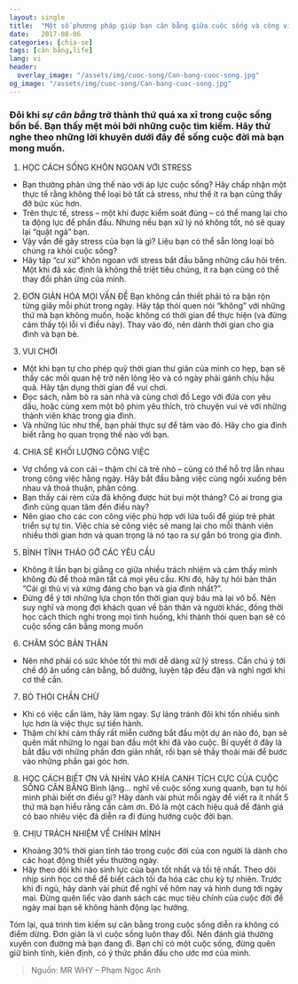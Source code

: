 ```yaml
---
layout: single
title:  "Một số phương pháp giúp bạn cân bằng giữa cuộc sống và công việc của mình"
date:   2017-08-06
categories: [chia-se]
tags: [cân bằng,life]
lang: vi
header:
  overlay_image: "/assets/img/cuoc-song/Can-bang-cuoc-song.jpg"
og_image: "/assets/img/cuoc-song/Can-bang-cuoc-song.jpg"
---
```

### Đôi khi _sự cân bằng_ trở thành thứ quá xa xỉ trong cuộc sống bồn bề. Bạn thấy mệt mỏi bởi những cuộc tìm kiếm. Hãy thử nghe theo những lời khuyên dưới đây để sống cuộc đời mà bạn mong muốn.

1. HỌC CÁCH SỐNG KHÔN NGOAN VỚI STRESS
* Bạn thường phản ứng thế nào với áp lực cuộc sống? Hãy chấp nhận một thực tế rằng không thể loại bỏ tất cả stress, như thế ít ra bạn cũng thấy đỡ bức xúc hơn.
* Trên thực tế, stress – một khi được kiểm soát đúng – có thể mang lại cho ta động lực để phấn đấu. Nhưng nếu bạn xử lý nó không tốt, nó sẽ quay lại “quật ngã” bạn.
* Vậy vấn đề gây stress của bạn là gì? Liệu bạn có thể sẵn lòng loại bỏ chúng ra khỏi cuộc sống?
* Hãy tập “cư xử” khôn ngoan với stress bắt đầu bằng những câu hỏi trên. Một khi đã xác định là không thể triệt tiêu chúng, ít ra bạn cũng có thể thay đổi phản ứng của mình.

2. ĐƠN GIẢN HÓA MỌI VẤN ĐỀ
Bạn không cần thiết phải tỏ ra bận rộn từng giây mỗi phút trong ngày. Hãy tập thói quen nói “không” với những thứ mà bạn không muốn, hoặc không có thời gian để thực hiện (và đừng cảm thấy tội lỗi vì điều này). Thay vào đó, nên dành thời gian cho gia đình và bạn bè.

3. VUI CHƠI
* Một khi bạn tự cho phép quỹ thời gian thư giãn của mình co hẹp, bạn sẽ thấy các mối quan hệ trở nên lỏng lẻo và có ngày phải gánh chịu hậu quả. Hãy tận dụng thời gian để vui chơi.
* Đọc sách, nằm bò ra sàn nhà và cùng chơi đồ Lego với đứa con yêu dấu, hoặc cùng xem một bộ phim yêu thích, trò chuyện vui vẻ với những thành viên khác trong gia đình.
* Và những lúc như thế, bạn phải thực sự để tâm vào đó. Hãy cho gia đình biết rằng họ quan trọng thế nào với bạn.

4. CHIA SẺ KHỐI LƯỢNG CÔNG VIỆC
* Vợ chồng và con cái – thậm chí cả trẻ nhỏ – cũng có thể hỗ trợ lẫn nhau trong công việc hằng ngày. Hãy bắt đầu bằng việc cùng ngồi xuống bên nhau và thoả thuận, phân công.
* Bạn thấy cái rèm cửa đã không được hút bụi một tháng? Có ai trong gia đình cũng quan tâm đến điều này?
* Nên giao cho các con công việc phù hợp với lứa tuổi để giúp trẻ phát triển sự tự tin. Việc chia sẻ công việc sẽ mang lại cho mỗi thành viên nhiều thời gian hơn và quan trọng là nó tạo ra sự gắn bó trong gia đình.

5. BÌNH TĨNH THÁO GỠ CÁC YÊU CẦU
* Không ít lần bạn bị giằng co giữa nhiều trách nhiệm và cảm thấy mình không đủ để thoả mãn tất cả mọi yêu cầu. Khi đó, hãy tự hỏi bản thân “Cái gì thú vị và xứng đáng cho bạn và gia đình nhất?”.
* Đừng để ý tới những lựa chọn tốn thời gian quý báu mà lại vô bổ. Nên suy nghĩ và mong đợi khách quan về bản thân và người khác, đồng thời học cách thích nghi trong mọi tình huống, khi thành thói quen bạn sẽ có cuộc sống cân bằng mong muốn

6. CHĂM SÓC BẢN THÂN
* Nên nhớ phải có sức khỏe tốt thì mới dễ dàng xử lý stress. Cần chú ý tới chế độ ăn uống cân bằng, bổ dưỡng, luyện tập đều đặn và nghỉ ngơi khi cơ thể cần.

7. BỎ THÓI CHẦN CHỪ
* Khi có việc cần làm, hãy làm ngay. Sự lảng tránh đôi khi tốn nhiều sinh lực hơn là việc thực sự tiến hành.
* Thậm chí khi cảm thấy rất miễn cưỡng bắt đầu một dự án nào đó, bạn sẽ quên mất những lo ngại ban đầu một khi đã vào cuộc. Bí quyết ở đây là bắt đầu với những phần đơn giản nhất, rồi bạn sẽ thấy thoải mái để bước vào những phần gai góc hơn.

8. HỌC CÁCH BIẾT ƠN VÀ NHÌN VÀO KHÍA CẠNH TÍCH CỰC CỦA CUỘC SỐNG CÂN BẰNG
Bình lặng… nghĩ về cuộc sống xung quanh, bạn tự hỏi mình phải biết ơn điều gì? Hãy dành vài phút mỗi ngày để viết ra ít nhất 5 thứ mà bạn hiểu rằng cần cảm ơn. Đó là một cách hiệu quả để đánh giá có bao nhiêu việc đã diễn ra đi đúng hướng cuộc đời bạn.

9. CHỊU TRÁCH NHIỆM VỀ CHÍNH MÌNH
* Khoảng 30% thời gian tỉnh táo trong cuộc đời của con người là dành cho các hoạt động thiết yếu thường ngày.
* Hãy theo dõi khi nào sinh lực của bạn tốt nhất và tồi tệ nhất. Theo dõi nhịp sinh học cơ thể để biết cách tối đa hóa các chu kỳ tự nhiên. Trước khi đi ngủ, hãy dành vài phút để nghĩ về hôm nay và hình dung tới ngày mai. Đừng quên liếc vào danh sách các mục tiêu chính của cuộc đời để ngày mai bạn sẽ không hành động lạc hướng.

Tóm lại, quá trình tìm kiếm sự cân bằng trong cuộc sống diễn ra không có điểm dừng. Đơn giản là vì cuộc sống luôn thay đổi. Nên đánh giá thường xuyên con đường mà bạn đang đi. Bạn chỉ có một cuộc sống, đừng quên giữ bình tĩnh, kiên định, có ý thức phấn đấu cho ước mơ của mình.

> Nguồn: MR WHY – Phạm Ngọc Anh
